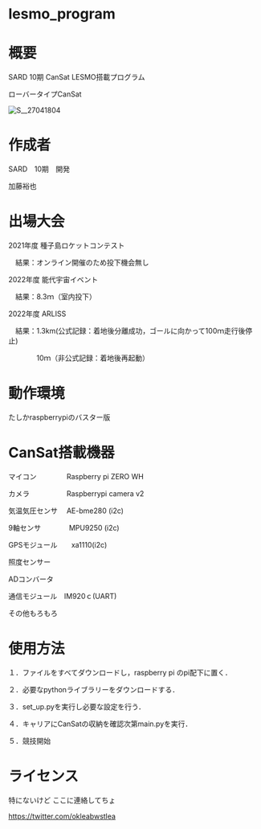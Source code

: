 # lesmo_program

# 概要

SARD 10期 CanSat LESMO搭載プログラム

ローバータイプCanSat

![S__27041804](https://user-images.githubusercontent.com/111445830/219353064-52dc7994-42f5-46bc-9cfc-0b46829aba06.jpg)

# 作成者

SARD　10期　開発

加藤裕也

# 出場大会

2021年度 種子島ロケットコンテスト

　結果：オンライン開催のため投下機会無し

2022年度 能代宇宙イベント

　結果：8.3ｍ（室内投下）

2022年度 ARLISS

　結果：1.3km(公式記録：着地後分離成功，ゴールに向かって100ｍ走行後停止)

　　　　10ｍ（非公式記録：着地後再起動）

# 動作環境

たしかraspberrypiのバスター版

# CanSat搭載機器

マイコン　　　　 Raspberry pi ZERO WH

カメラ　　　　　 Raspberrypi camera v2

気温気圧センサ　 AE-bme280 (i2c)

9軸センサ　　　　MPU9250 (i2c)

GPSモジュール　　xa1110(i2c)

照度センサー

ADコンバータ

通信モジュール　IM920ｃ(UART)

その他もろもろ

# 使用方法

１．ファイルをすべてダウンロードし，raspberry pi のpi配下に置く．

２．必要なpythonライブラリーをダウンロードする．

３．set_up.pyを実行し必要な設定を行う．

４．キャリアにCanSatの収納を確認次第main.pyを実行．

５．競技開始

# ライセンス

特にないけど
ここに連絡してちょ

https://twitter.com/okleabwstlea
